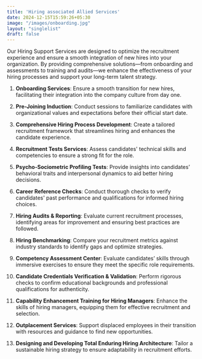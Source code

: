 ```yaml
---
title: 'Hiring associated Allied Services'
date: 2024-12-15T15:59:26+05:30
image: "/images/onboarding.jpg"
layout: "singlelist"
draft: false
---
```


Our Hiring Support Services are designed to optimize the recruitment experience and ensure a smooth integration of new hires into your organization. By providing comprehensive solutions—from onboarding and assessments to training and audits—we enhance the effectiveness of your hiring processes and support your long-term talent strategy.

1. **Onboarding Services**: Ensure a smooth transition for new hires, facilitating their integration into the company culture from day one.

2. **Pre-Joining Induction**: Conduct sessions to familiarize candidates with organizational values and expectations before their official start date.

3. **Comprehensive Hiring Process Development**: Create a tailored recruitment framework that streamlines hiring and enhances the candidate experience.

4. **Recruitment Tests Services**: Assess candidates' technical skills and competencies to ensure a strong fit for the role.

5. **Psycho-Sociometric Profiling Tests**: Provide insights into candidates’ behavioral traits and interpersonal dynamics to aid better hiring decisions.

6. **Career Reference Checks**: Conduct thorough checks to verify candidates' past performance and qualifications for informed hiring choices.

7. **Hiring Audits & Reporting**: Evaluate current recruitment processes, identifying areas for improvement and ensuring best practices are followed.

8. **Hiring Benchmarking**: Compare your recruitment metrics against industry standards to identify gaps and optimize strategies.

9. **Competency Assessment Center**: Evaluate candidates’ skills through immersive exercises to ensure they meet the specific role requirements.

10. **Candidate Credentials Verification & Validation**: Perform rigorous checks to confirm educational backgrounds and professional qualifications for authenticity.

11. **Capability Enhancement Training for Hiring Managers**: Enhance the skills of hiring managers, equipping them for effective recruitment and selection.

12. **Outplacement Services**: Support displaced employees in their transition with resources and guidance to find new opportunities.

13. **Designing and Developing Total Enduring Hiring Architecture**: Tailor a sustainable hiring strategy to ensure adaptability in recruitment efforts.
